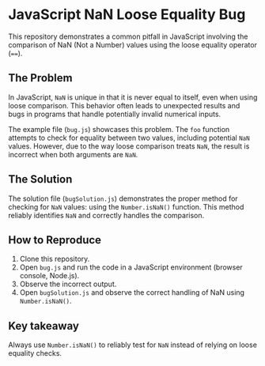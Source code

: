 # JavaScript NaN Loose Equality Bug

This repository demonstrates a common pitfall in JavaScript involving the comparison of NaN (Not a Number) values using the loose equality operator (`==`).

## The Problem

In JavaScript, `NaN` is unique in that it is never equal to itself, even when using loose comparison. This behavior often leads to unexpected results and bugs in programs that handle potentially invalid numerical inputs.

The example file (`bug.js`) showcases this problem.  The `foo` function attempts to check for equality between two values, including potential `NaN` values. However, due to the way loose comparison treats `NaN`, the result is incorrect when both arguments are `NaN`.

## The Solution

The solution file (`bugSolution.js`) demonstrates the proper method for checking for `NaN` values: using the `Number.isNaN()` function.  This method reliably identifies `NaN` and correctly handles the comparison.

## How to Reproduce

1. Clone this repository.
2. Open `bug.js` and run the code in a JavaScript environment (browser console, Node.js).
3. Observe the incorrect output.
4. Open `bugSolution.js` and observe the correct handling of NaN using `Number.isNaN()`.

## Key takeaway

Always use `Number.isNaN()` to reliably test for `NaN` instead of relying on loose equality checks.